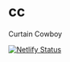 # cc
Curtain Cowboy

[![Netlify Status](https://api.netlify.com/api/v1/badges/40021cbf-3fbe-4717-9f00-bc1da80ee153/deploy-status)](https://app.netlify.com/sites/curtaincowboy/deploys)
